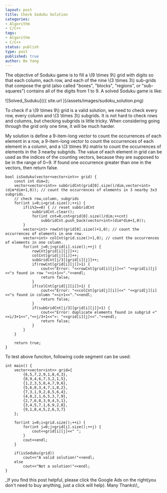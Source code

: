 ```yaml
---
layout: post
title: Check Soduku Solution
categories: 
- Algorithm
- C/C++
tags:
- Algorithm
- C/C++
status: publish
type: post
published: true
author: Bo Yang
---
```


The objective of Soduku game is to fill a \\(9 \times 9\\) grid with digits so that each column, each row, and each of the nine \\(3 \times 3\\) sub-grids that compose the grid (also called "boxes", "blocks", "regions", or "sub-squares") contains all of the digits from 1 to 9. A solved Soduku game is like:

![Solved_Suduku]({{ site.url }}/assets/images/sudoku_solution.png)

To check if a \\(9 \times 9\\) grid is a valid solution, we need to check every row, every column and \\(3 \times 3\\) subgrids. It is not hard to check rows and columns, but checking subgrids is little tricky. When considering going through the grid only one time, it will be much harder.

My solution is define a 9-item-long vector to count the occurrences of each element in a row, a 9-item-long vector to count the occurrences of each element in a column, and a \\(3 \times 9\\) matrix to count the occurrences of elements in the 3 nearby subgrids. The value of each element in grid can be used as the indices of the counting vectors, because they are supposed to be in the range of 0~9. If found one occurrence greater than one in the vectors, then return false.

    bool isSoduku(vector<vector<int>> grid) {
    	const int dim=3;
    	vector<vector<int>> subGridCnt(grid[0].size()/dim,vector<int>(dim*dim+1,0)); // count the occurrences of elements in 3 nearby 3x3 subgrids.
    	// check row,column, subgrids
    	for(int i=0;i<grid.size();++i) {
    		if(i%3==0) { // reset subGridCnt
    			subGridCnt.clear();
    			for(int cnt=0;cnt<grid[0].size()/dim;++cnt)
    				subGridCnt.push_back(vector<int>(dim*dim+1,0));
    		}
    		vector<int> rowCnt(grid[0].size()+1,0); // count the occurrences of elements in one row.
    		vector<int> colCnt(grid.size()+1,0); // count the occurrences of elements in one column.
    		for(int j=0;j<grid[i].size();++j) {
    			rowCnt[grid[i][j]]++;
    			colCnt[grid[j][i]]++;
    			subGridCnt[j/3][grid[i][j]]++;
    			if(rowCnt[grid[i][j]]>1) {
    				cout<<"Error: "<<rowCnt[grid[i][j]]<<" "<<grid[i][j]<<"s found in row "<<i+1<<"."<<endl;
    				return false;
    			}
    			if(colCnt[grid[j][i]]>1) {
    				cout<<"Error: "<<colCnt[grid[j][i]]<<" "<<grid[j][i]<<"s found in column "<<i+1<<"."<<endl;
    				return false;
    			}
    			if(subGridCnt[j/3][grid[i][j]]>1) {
    				cout<<"Error: duplicate elements found in subgrid <"<<i/3+1<<","<<j/3+1<<">: "<<grid[i][j]<<"."<<endl;
    				return false;
    			}
    		}
    	}
    	
    	return true;
    }

To test above funciton, following code segment can be used:

    int main() {
    	vector<vector<int>> grid={ 
    		{6,5,7,2,9,1,8,4,3},
    		{8,9,4,6,7,3,2,1,5},
    		{1,2,3,5,8,4,7,9,6},
    		{5,6,8,3,4,7,1,8,2},
    		{7,3,1,9,2,8,5,6,4},
    		{4,8,2,1,6,5,3,7,9},
    		{2,7,6,8,3,9,4,5,1},
    		{3,4,5,7,1,6,9,2,8},
    		{9,1,8,4,5,2,6,3,7} 
    	};
    
    	for(int i=0;i<grid.size();++i) {
    		for(int j=0;j<grid[i].size();++j) {
    			cout<<grid[i][j]<<" ";
    		}
    		cout<<endl;
    	}
    	
    	if(isSoduku(grid))
    		cout<<"A valid solution!"<<endl;
    	else
    		cout<<"Not a solution!"<<endl;
    }
<p>_If you find this post helpful, please click the Google Ads on the right(you don't need to buy anything, just a click will help). Many Thanks\!_</p>
